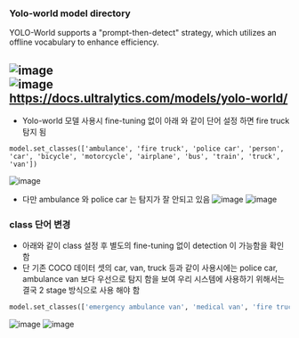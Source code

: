 ### Yolo-world model directory
YOLO-World supports a "prompt-then-detect" strategy, which utilizes an offline vocabulary to enhance efficiency.  

![image](https://github.com/user-attachments/assets/e1cc8fbe-e56d-4a8f-8d52-168c207a564f)  
![image](https://github.com/user-attachments/assets/3fc92088-97f1-48ba-99d7-0f01b4f10a5f)  
https://docs.ultralytics.com/models/yolo-world/
---

- Yolo-world 모델 사용시 fine-tuning 없이 아래 와 같이 단어 설정 하면 fire truck 탐지 됨
```
model.set_classes(['ambulance', 'fire truck', 'police car', 'person', 'car', 'bicycle', 'motorcycle', 'airplane', 'bus', 'train', 'truck', 'van'])
```
![image](https://github.com/user-attachments/assets/a874ce37-1d64-49ca-bc31-66b4054517d9)
- 다만 ambulance 와 police car 는 탐지가 잘 안되고 있음
![image](https://github.com/user-attachments/assets/1b34a0ee-1348-4929-85f3-97e8f17058c5)
![image](https://github.com/user-attachments/assets/f9e2458c-be13-45ec-a02c-2d52e794aaa5)

### class 단어 변경
- 아래와 같이 class 설정 후 별도의 fine-tuning 없이 detection 이 가능함을 확인 함
- 단 기존 COCO 데이터 셋의 car, van, truck 등과 같이 사용시에는 police car, ambulance van 보다 우선으로 탐지 함을 보여 우리 시스템에 사용하기 위해서는 결국 2 stage 방식으로 사용 해야 함
```python
model.set_classes(['emergency ambulance van', 'medical van', 'fire truck', 'police car', 'police cruiser']) 
```
![image](https://github.com/user-attachments/assets/579f63a4-8147-4cb4-8169-be9dcf19e5c6)
![image](https://github.com/user-attachments/assets/54da43be-2677-40f6-941d-a0a4ec8351bb)

